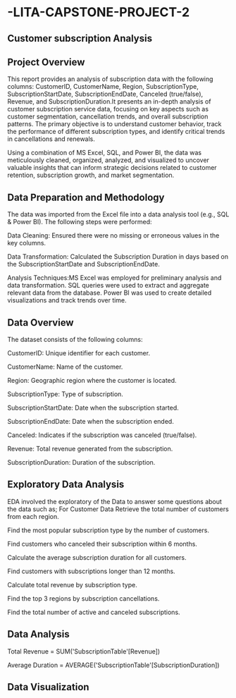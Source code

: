 # -LITA-CAPSTONE-PROJECT-2

## Customer subscription Analysis

## Project Overview
This report provides an analysis of subscription data with the following columns: CustomerID, CustomerName, Region, SubscriptionType, SubscriptionStartDate, SubscriptionEndDate, Canceled (true/false), Revenue, and SubscriptionDuration.It presents an in-depth analysis of customer subscription service data, focusing on key aspects such as customer segmentation, cancellation trends, and overall subscription patterns. The primary objective is to understand customer behavior, track the performance of different subscription types, and identify critical trends in cancellations and renewals.

Using a combination of MS Excel, SQL, and Power BI, the data was meticulously cleaned, organized, analyzed, and visualized to uncover valuable insights that can inform strategic decisions related to customer retention, subscription growth, and market segmentation.

## Data Preparation and Methodology
The data was imported from the Excel file into a data analysis tool (e.g., SQL & Power BI). The following steps were performed:

Data Cleaning: Ensured there were no missing or erroneous values in the key columns.

Data Transformation: Calculated the Subscription Duration in days based on the SubscriptionStartDate and SubscriptionEndDate.

Analysis Techniques:MS Excel was employed for preliminary analysis and data transformation. SQL queries were used to extract and aggregate relevant data from the database. Power BI was used to create detailed visualizations and track trends over time.

## Data Overview

The dataset consists of the following columns:

CustomerID: Unique identifier for each customer.

CustomerName: Name of the customer.

Region: Geographic region where the customer is located.

SubscriptionType: Type of subscription.

SubscriptionStartDate: Date when the subscription started.

SubscriptionEndDate: Date when the subscription ended.

Canceled: Indicates if the subscription was canceled (true/false).

Revenue: Total revenue generated from the subscription.

SubscriptionDuration: Duration of the subscription.

## Exploratory Data Analysis

EDA involved the exploratory of the Data to answer some questions about the data such as;
For Customer Data
Retrieve the total number of customers from each region.

Find the most popular subscription type by the number of customers.

Find customers who canceled their subscription within 6 months.

Calculate the average subscription duration for all customers.

Find customers with subscriptions longer than 12 months.

Calculate total revenue by subscription type.

Find the top 3 regions by subscription cancellations.

Find the total number of active and canceled subscriptions.

## Data Analysis

Total Revenue = SUM('SubscriptionTable'[Revenue])

Average Duration = AVERAGE('SubscriptionTable'[SubscriptionDuration])

## Data Visualization



